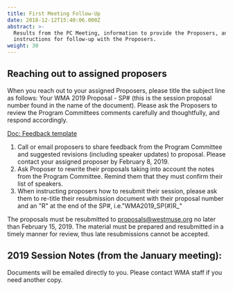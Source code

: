 ```yaml
---
title: First Meeting Follow-Up
date: 2018-12-12T15:40:06.000Z
abstract: >-
  Results from the PC Meeting, information to provide the Proposers, and
  instructions for follow-up with the Proposers.
weight: 30
---
```

## Reaching out to assigned proposers

When you reach out to your assigned Proposers, please title the subject line as follows: Your WMA 2019 Proposal - SP# (this is the session proposal number found in the name of the document). Please ask the Proposers to review the Program Committees comments carefully and thoughtfully, and respond accordingly.

[Doc: Feedback template](/docs/WMA2019_Feedback-Template.docx)

1. Call or email proposers to share feedback from the Program Committee and suggested revisions (including speaker updates) to proposal. Please contact your assigned proposer by February 8, 2019.
2. Ask Proposer to rewrite their proposals taking into account the notes from the Program Committee. Remind them that they must confirm their list of speakers.
3. When instructing proposers how to resubmit their session, please ask them to re-title their resubmission document with their proposal number and an "R" at the end of the SP#, i.e."WMA2019_SP(#)R_"

The proposals must be resubmitted to proposals@westmuse.org no later than February 15, 2019. The material must be prepared and resubmitted in a timely manner for review, thus late resubmissions cannot be accepted.

## 2019 Session Notes (from the January meeting):

Documents will be emailed directly to you. Please contact WMA staff if you need another copy.
